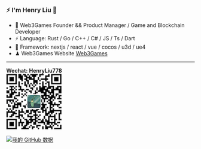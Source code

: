 ### ⚡ I'm Henry Liu 👋


- 🍻 Web3Games Founder && Product Manager / Game and Blockchain Developer
- ⚡ Language: Rust / Go / C++ / C# / JS / Ts / Dart 
- 🏃 Framework: nextjs / react / vue / cocos / u3d / ue4
- ♟ Web3Games Website [Web3Games](https://web3games.org)

---
**Wechat:** **HenryLiu778**<br>
![Wechat](https://github.com/Zombieliu/Zombieliu/blob/main/wechat.png)<br>

[![我的 GitHub 数据](https://github-readme-stats.vercel.app/api?username=Zombieliu)]()
